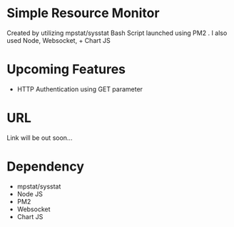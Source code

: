 # Simple Resource Monitor
Created by utilizing mpstat/sysstat Bash Script launched using PM2 . I also used Node, Websocket, + Chart JS

# Upcoming Features
- HTTP Authentication using GET parameter

# URL
Link will be out soon...

# Dependency
- mpstat/sysstat
- Node JS
- PM2
- Websocket
- Chart JS
